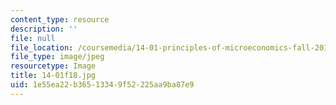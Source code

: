 ```yaml
---
content_type: resource
description: ''
file: null
file_location: /coursemedia/14-01-principles-of-microeconomics-fall-2018/1e55ea22b36513349f52225aa9ba87e9_14-01f18.jpg
file_type: image/jpeg
resourcetype: Image
title: 14-01f18.jpg
uid: 1e55ea22-b365-1334-9f52-225aa9ba87e9
---
```

